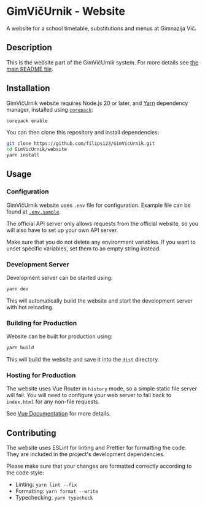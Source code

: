 GimVičUrnik - Website
=====================

A website for a school timetable, substitutions and menus at Gimnazija Vič.

## Description

This is the website part of the GimVičUrnik system. For more details see [the main README file](../README.md).

## Installation

GimVičUrnik website requires Node.js 20 or later, and [Yarn](https://yarnpkg.com/) dependency manager, installed using [`corepack`](https://nodejs.org/docs/latest-v20.x/api/corepack.html):

```bash
corepack enable
```

You can then clone this repository and install dependencies:

```bash
git clone https://github.com/filips123/GimVicUrnik.git
cd GimVicUrnik/website
yarn install
```

## Usage

### Configuration

GimVičUrnik website uses `.env` file for configuration. Example file can be found at [`.env.sample`](.env.sample).

The official API server only allows requests from the official website, so you will also have to set up your own API server.

Make sure that you do not delete any environment variables. If you want to unset specific variables, set them to an empty string instead.

### Development Server

Development server can be started using:

```bash
yarn dev
```

This will automatically build the website and start the development server with hot reloading.

### Building for Production

Website can be built for production using:

```bash
yarn build
```

This will build the website and save it into the `dist` directory.

### Hosting for Production

The website uses Vue Router in `history` mode, so a simple static file server will fail. You will need to configure your web server to fall back to `index.html` for any non-file requests.

See [Vue Documentation](https://vuejs.org/guide/best-practices/production-deployment#with-build-tools) for more details.

## Contributing

The website uses ESLint for linting and Prettier for formatting the code. They are included in the project's development dependencies.

Please make sure that your changes are formatted correctly according to the code style:

* Linting: `yarn lint --fix`
* Formatting: `yarn format --write`
* Typechecking: `yarn typecheck`
